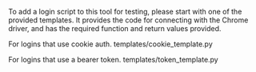 
To add a login script to this tool for testing, please start with one of the provided templates. It provides the code for connecting with the Chrome driver, and has the required function and return values provided. 

For logins that use cookie auth.
    templates/cookie_template.py

For logins that use a bearer token.
    templates/token_template.py